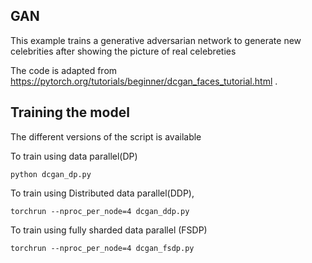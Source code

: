## GAN

This example trains a generative adversarian network to generate new celebrities after showing the picture of real celebreties

The code is adapted from https://pytorch.org/tutorials/beginner/dcgan_faces_tutorial.html . 

## Training the model

The different versions of the script is available 

To train using data parallel(DP)

```
python dcgan_dp.py
```

To train using  Distributed data parallel(DDP),

```
torchrun --nproc_per_node=4 dcgan_ddp.py
```

To train using fully sharded data parallel (FSDP)

```
torchrun --nproc_per_node=4 dcgan_fsdp.py
```